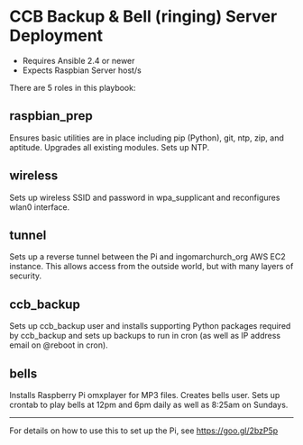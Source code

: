 # CCB Backup & Bell (ringing) Server Deployment

- Requires Ansible 2.4 or newer
- Expects Raspbian Server host/s

There are 5 roles in this playbook:

## raspbian_prep

Ensures basic utilities are in place including pip (Python), git, ntp, zip, and aptitude.  Upgrades
all existing modules.  Sets up NTP.

## wireless

Sets up wireless SSID and password in wpa_supplicant and reconfigures wlan0 interface.

## tunnel

Sets up a reverse tunnel between the Pi and ingomarchurch_org AWS EC2 instance.  This allows access from the
outside world, but with many layers of security.

## ccb_backup

Sets up ccb_backup user and installs supporting Python packages required by ccb_backup and sets up
backups to run in cron (as well as IP address email on @reboot in cron).

## bells

Installs Raspberry Pi omxplayer for MP3 files.  Creates bells user.  Sets up crontab to play bells at 12pm and 6pm
daily as well as 8:25am on Sundays.

----

For details on how to use this to set up the Pi, see https://goo.gl/2bzP5p
